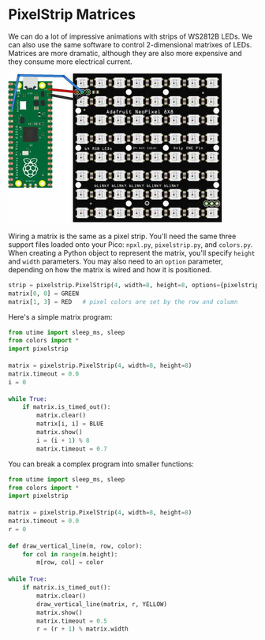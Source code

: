 # PixelStrip Matrices

We can do a lot of impressive animations with strips of WS2812B LEDs.  We can also use the same software to control 2-dimensional matrixes of LEDs.  Matrices are more dramatic, although they are also more expensive and they consume more electrical current.

![matrix_setup](./img/matrix_setup_33.jpg)

Wiring a matrix is the same as a pixel strip.  You'll need the same three support files loaded onto your Pico:  `npxl.py`, `pixelstrip.py`, and `colors.py`.  When creating a Python object to represent the matrix, you'll specify `height` and `width` parameters. You may also need to an `option` parameter, depending on how the matrix is wired and how it is positioned.

```python
strip = pixelstrip.PixelStrip(4, width=8, height=8, options={pixelstrip.MATRIX_TOP, pixelstrip.MATRIX_LEFT})
matrix[0, 0] = GREEN  
matrix[1, 3] = RED   # pixel colors are set by the row and column
```

Here's a simple matrix program:

```python
from utime import sleep_ms, sleep
from colors import *
import pixelstrip

matrix = pixelstrip.PixelStrip(4, width=8, height=8)
matrix.timeout = 0.0
i = 0

while True:
    if matrix.is_timed_out():
        matrix.clear()
        matrix[i, i] = BLUE
        matrix.show()
        i = (i + 1) % 8
        matrix.timeout = 0.7
```

You can break a complex program into smaller functions:

```python
from utime import sleep_ms, sleep
from colors import *
import pixelstrip

matrix = pixelstrip.PixelStrip(4, width=8, height=8)
matrix.timeout = 0.0
r = 0

def draw_vertical_line(m, row, color):
    for col in range(m.height):
        m[row, col] = color

while True:
    if matrix.is_timed_out():
        matrix.clear()
        draw_vertical_line(matrix, r, YELLOW)
        matrix.show()
        matrix.timeout = 0.5
        r = (r + 1) % matrix.width
```
